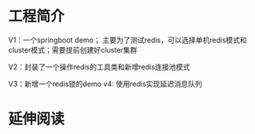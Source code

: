 # 工程简介
V1：一个springboot demo； 主要为了测试redis，可以选择单机redis模式和cluster模式；需要提前创建好cluster集群

V2：封装了一个操作redis的工具类和新增redis连接池模式

V3：新增一个redis锁的demo
v4: 使用redis实现延迟消息队列
# 延伸阅读

